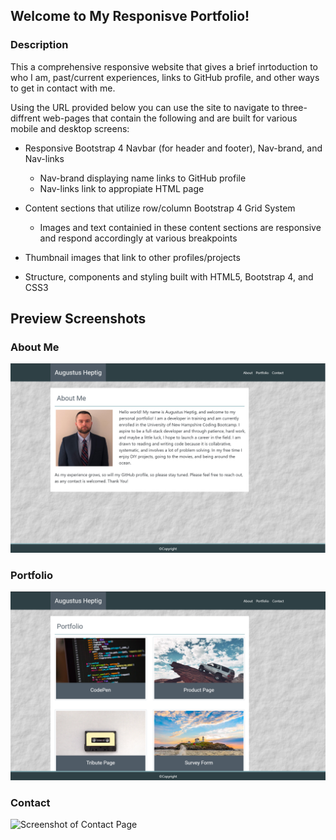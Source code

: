 ## Welcome to My Responisve Portfolio!

### Description
This a comprehensive responsive website that gives a brief inrtoduction to who I am, past/current experiences, links to GitHub profile, and other ways to get in contact with me.  

Using the URL provided below you can use the site to navigate to three-diffrent web-pages that contain the following and are built for various mobile and desktop screens:

* Responsive Bootstrap 4 Navbar (for header and footer), Nav-brand, and Nav-links
    * Nav-brand displaying name links to GitHub profile
    * Nav-links link to appropiate HTML page
    
* Content sections that utilize row/column Bootstrap 4 Grid System
    * Images and text containied in these content sections are responsive and respond accordingly at various breakpoints

* Thumbnail images that link to other profiles/projects

* Structure, components and styling built with HTML5, Bootstrap 4, and CSS3

## Preview Screenshots

### About Me

![Screenshot of About Me](assets-v2/images-v2/aboutmepreview.PNG)

### Portfolio

![Screenshot of Portfolio Page](assets-v2/images-v2/portfoliopreview.PNG)

### Contact

![Screenshot of Contact Page](https://raw.githubusercontent.com/gheptig/responsive-portfolio/master/assets-v2/images-v2/contactpreview.PNG)
